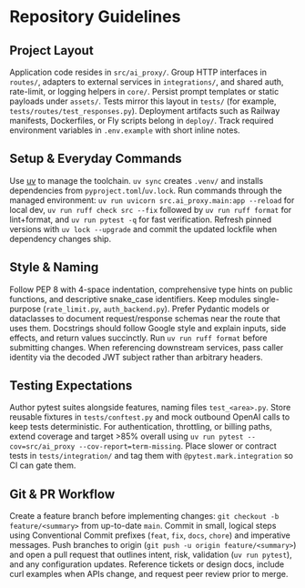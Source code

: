 # Repository Guidelines

## Project Layout
Application code resides in `src/ai_proxy/`. Group HTTP interfaces in `routes/`, adapters to external services in `integrations/`, and shared auth, rate-limit, or logging helpers in `core/`. Persist prompt templates or static payloads under `assets/`. Tests mirror this layout in `tests/` (for example, `tests/routes/test_responses.py`). Deployment artifacts such as Railway manifests, Dockerfiles, or Fly scripts belong in `deploy/`. Track required environment variables in `.env.example` with short inline notes.

## Setup & Everyday Commands
Use [uv](https://docs.astral.sh/uv/) to manage the toolchain. `uv sync` creates `.venv/` and installs dependencies from `pyproject.toml`/`uv.lock`. Run commands through the managed environment: `uv run uvicorn src.ai_proxy.main:app --reload` for local dev, `uv run ruff check src --fix` followed by `uv run ruff format` for lint+format, and `uv run pytest -q` for fast verification. Refresh pinned versions with `uv lock --upgrade` and commit the updated lockfile when dependency changes ship.

## Style & Naming
Follow PEP 8 with 4-space indentation, comprehensive type hints on public functions, and descriptive snake_case identifiers. Keep modules single-purpose (`rate_limit.py`, `auth_backend.py`). Prefer Pydantic models or dataclasses to document request/response schemas near the route that uses them. Docstrings should follow Google style and explain inputs, side effects, and return values succinctly. Run `uv run ruff format` before submitting changes. When referencing downstream services, pass caller identity via the decoded JWT subject rather than arbitrary headers.

## Testing Expectations
Author pytest suites alongside features, naming files `test_<area>.py`. Store reusable fixtures in `tests/conftest.py` and mock outbound OpenAI calls to keep tests deterministic. For authentication, throttling, or billing paths, extend coverage and target >85% overall using `uv run pytest --cov=src/ai_proxy --cov-report=term-missing`. Place slower or contract tests in `tests/integration/` and tag them with `@pytest.mark.integration` so CI can gate them.

## Git & PR Workflow
Create a feature branch before implementing changes: `git checkout -b feature/<summary>` from up-to-date `main`. Commit in small, logical steps using Conventional Commit prefixes (`feat`, `fix`, `docs`, `chore`) and imperative messages. Push branches to origin (`git push -u origin feature/<summary>`) and open a pull request that outlines intent, risk, validation (`uv run pytest`), and any configuration updates. Reference tickets or design docs, include curl examples when APIs change, and request peer review prior to merge.
